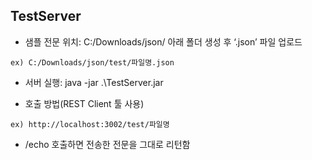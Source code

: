 ## TestServer

- 샘플 전문 위치: C:/Downloads/json/ 아래 폴더 생성 후 ‘.json’ 파일 업로드

`ex) C:/Downloads/json/test/파일명.json`

- 서버 실행: java -jar .\TestServer.jar

- 호출 방법(REST Client 툴 사용)

`ex) http://localhost:3002/test/파일명`

- /echo 호출하면 전송한 전문을 그대로 리턴함
